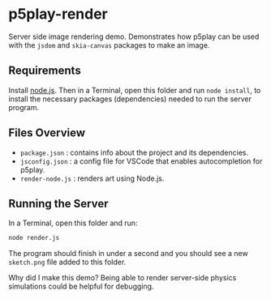 # p5play-render

Server side image rendering demo. Demonstrates how p5play can be used with the `jsdom` and `skia-canvas` packages to make an image.

## Requirements

Install [node.js](https://nodejs.org). Then in a Terminal, open this folder and run `node install`, to install the necessary packages (dependencies) needed to run the server program.

## Files Overview

- `package.json` : contains info about the project and its dependencies.
- `jsconfig.json` : a config file for VSCode that enables autocompletion for p5play.
- `render-node.js` : renders art using Node.js.

## Running the Server

In a Terminal, open this folder and run:

```zsh
node render.js
```

The program should finish in under a second and you should see a new `sketch.png` file added to this folder.

Why did I make this demo? Being able to render server-side physics simulations could be helpful for debugging.
